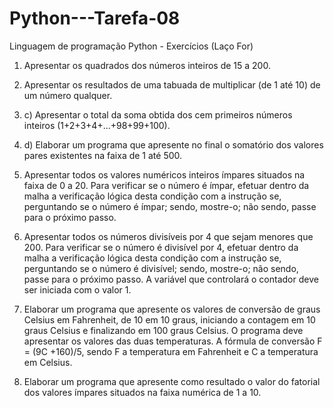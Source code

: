 # Python---Tarefa-08
Linguagem de programação Python - Exercícios (Laço For)

1) Apresentar os quadrados dos números inteiros de 15 a 200.

2) Apresentar os resultados de uma tabuada de multiplicar (de 1 até 10) de um número qualquer.
3) c) Apresentar o total da soma obtida dos cem primeiros números inteiros (1+2+3+4+...+98+99+100).
4) d) Elaborar um programa que apresente no final o somatório dos valores pares existentes na faixa de 1 até 500.

5) Apresentar todos os valores numéricos inteiros ímpares situados na faixa de 0 a 20. Para verificar se o número é ímpar, efetuar dentro da malha a verificação lógica desta condição com a instrução se, perguntando se o número é ímpar; sendo, mostre-o; não sendo, passe para o próximo passo.

6) Apresentar todos os números divisíveis por 4 que sejam menores que 200. Para verificar se o número é divisível por 4, efetuar dentro da malha a verificação lógica desta condição com a instrução se, perguntando se o número é divisível; sendo, mostre-o; não sendo, passe para o próximo passo. A variável que controlará o contador deve ser iniciada com o valor 1.

7) Elaborar um programa que apresente os valores de conversão de graus Celsius em Fahrenheit, de 10 em 10 graus, iniciando a contagem em 10 graus Celsius e finalizando em 100 graus Celsius. O programa deve apresentar os valores das duas temperaturas. A fórmula de conversão F = (9C +160)/5, sendo F a temperatura em Fahrenheit e C a temperatura em Celsius.

8) Elaborar um programa que apresente como resultado o valor do fatorial dos valores ímpares situados na faixa numérica de 1 a 10.
